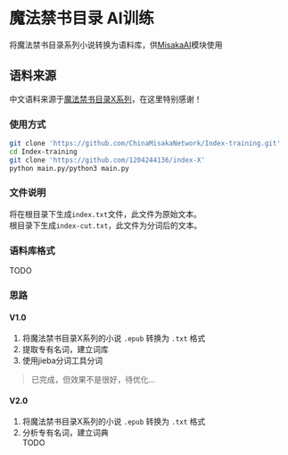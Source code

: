 # 魔法禁书目录 AI训练

将魔法禁书目录系列小说转换为语料库，供[MisakaAI](https://github.com/ChinaMisakaNetwork/MisakaAI)模块使用

## 语料来源

中文语料来源于[魔法禁书目录X系列](https://github.com/1204244136/index-X)，在这里特别感谢！  

### 使用方式

```bash
git clone 'https://github.com/ChinaMisakaNetwork/Index-training.git'  
cd Index-training  
git clone 'https://github.com/1204244136/index-X'  
python main.py/python3 main.py  
```

### 文件说明

将在根目录下生成`index.txt`文件，此文件为原始文本。  
根目录下生成`index-cut.txt`，此文件为分词后的文本。  

### 语料库格式

TODO  

### 思路

#### V1.0

1. 将魔法禁书目录X系列的小说 `.epub` 转换为 `.txt` 格式  
2. 提取专有名词，建立词库  
3. 使用jieba分词工具分词  

> 已完成，但效果不是很好，待优化...

#### V2.0

1. 将魔法禁书目录X系列的小说 `.epub` 转换为 `.txt` 格式  
2. 分析专有名词，建立词典  
TODO
